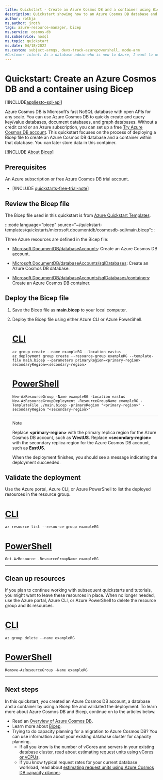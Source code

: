 ```yaml
---
title: Quickstart - Create an Azure Cosmos DB and a container using Bicep
description: Quickstart showing how to an Azure Cosmos DB database and a container using Bicep
author: rothja
ms.author: jroth
tags: azure-resource-manager, bicep
ms.service: cosmos-db
ms.subservice: nosql
ms.topic: quickstart
ms.date: 04/18/2022
ms.custom: subject-armqs, devx-track-azurepowershell, mode-arm
#Customer intent: As a database admin who is new to Azure, I want to use Azure Cosmos DB to store and manage my data.
---
```


# Quickstart: Create an Azure Cosmos DB and a container using Bicep

[!INCLUDE[appliesto-sql-api](../includes/appliesto-sql-api.md)]

Azure Cosmos DB is Microsoft’s fast NoSQL database with open APIs for any scale. You can use Azure Cosmos DB to quickly create and query key/value databases, document databases, and graph databases. Without a credit card or an Azure subscription, you can set up a free [Try Azure Cosmos DB account](https://aka.ms/trycosmosdb). This quickstart focuses on the process of deploying a Bicep file to create an Azure Cosmos DB database and a container within that database. You can later store data in this container.

[!INCLUDE [About Bicep](../../../includes/resource-manager-quickstart-bicep-introduction.md)]

## Prerequisites

An Azure subscription or free Azure Cosmos DB trial account.

- [!INCLUDE [quickstarts-free-trial-note](../../../includes/quickstarts-free-trial-note.md)]

## Review the Bicep file

The Bicep file used in this quickstart is from [Azure Quickstart Templates](https://azure.microsoft.com/resources/templates/cosmosdb-sql/).

:::code language="bicep" source="~/quickstart-templates/quickstarts/microsoft.documentdb/cosmosdb-sql/main.bicep":::

Three Azure resources are defined in the Bicep file:

- [Microsoft.DocumentDB/databaseAccounts](/azure/templates/microsoft.documentdb/databaseaccounts): Create an Azure Cosmos DB account.

- [Microsoft.DocumentDB/databaseAccounts/sqlDatabases](/azure/templates/microsoft.documentdb/databaseaccounts/sqldatabases): Create an Azure Cosmos DB database.

- [Microsoft.DocumentDB/databaseAccounts/sqlDatabases/containers](/azure/templates/microsoft.documentdb/databaseaccounts/sqldatabases/containers): Create an Azure Cosmos DB container.

## Deploy the Bicep file

1. Save the Bicep file as **main.bicep** to your local computer.
1. Deploy the Bicep file using either Azure CLI or Azure PowerShell.

    # [CLI](#tab/CLI)

    ```azurecli
    az group create --name exampleRG --location eastus
    az deployment group create --resource-group exampleRG --template-file main.bicep --parameters primaryRegion=<primary-region> secondaryRegion=<secondary-region>
    ```

    # [PowerShell](#tab/PowerShell)

    ```azurepowershell
    New-AzResourceGroup -Name exampleRG -Location eastus
    New-AzResourceGroupDeployment -ResourceGroupName exampleRG -TemplateFile ./main.bicep -primaryRegion "<primary-region>" -secondaryRegion "<secondary-region>"
    ```

    ---

   > [!NOTE]
   > Replace **\<primary-region\>** with the primary replica region for the Azure Cosmos DB account, such as **WestUS**. Replace **\<secondary-region\>** with the secondary replica region for the Azure Cosmos DB account, such as **EastUS**.

    When the deployment finishes, you should see a message indicating the deployment succeeded.

## Validate the deployment

Use the Azure portal, Azure CLI, or Azure PowerShell to list the deployed resources in the resource group.

# [CLI](#tab/CLI)

```azurecli-interactive
az resource list --resource-group exampleRG
```

# [PowerShell](#tab/PowerShell)

```azurepowershell-interactive
Get-AzResource -ResourceGroupName exampleRG
```

---

## Clean up resources

If you plan to continue working with subsequent quickstarts and tutorials, you might want to leave these resources in place.
When no longer needed, use the Azure portal, Azure CLI, or Azure PowerShell to delete the resource group and its resources.

# [CLI](#tab/CLI)

```azurecli-interactive
az group delete --name exampleRG
```

# [PowerShell](#tab/PowerShell)

```azurepowershell-interactive
Remove-AzResourceGroup -Name exampleRG
```

---

## Next steps

In this quickstart, you created an Azure Cosmos DB account, a database and a container by using a Bicep file and validated the deployment. To learn more about Azure Cosmos DB and Bicep, continue on to the articles below.

- Read an [Overview of Azure Cosmos DB](../introduction.md).
- Learn more about [Bicep](../../azure-resource-manager/bicep/overview.md).
- Trying to do capacity planning for a migration to Azure Cosmos DB? You can use information about your existing database cluster for capacity planning.
    - If all you know is the number of vCores and servers in your existing database cluster, read about [estimating request units using vCores or vCPUs](../convert-vcore-to-request-unit.md).
    - If you know typical request rates for your current database workload, read about [estimating request units using Azure Cosmos DB capacity planner](estimate-ru-with-capacity-planner.md).
